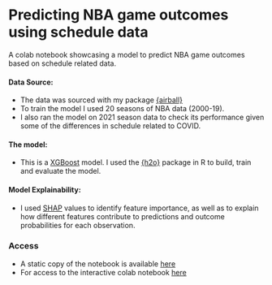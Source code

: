 # Predicting NBA game outcomes using schedule data

A colab notebook showcasing a model to predict NBA game outcomes based on schedule related data. 

#### Data Source:
* The data was sourced with my package [{airball}](https://github.com/josedv82/airball)
* To train the model I used 20 seasons of NBA data (2000-19).
* I also ran the model on 2021 season data to check its performance given some of the differences in schedule related to COVID.

#### The model:
* This is a [XGBoost](https://xgboost.readthedocs.io/en/latest/) model. I used the [{h2o}](https://www.h2o.ai/products/h2o/) package in R to build, train and evaluate the model. 

#### Model Explainability:
* I used [SHAP](https://www.kaggle.com/dansbecker/shap-values) values to identify feature importance, as well as to explain how different features contribute to predictions and outcome probabilities for each observation.

### Access
* A static copy of the notebook is available [here](https://github.com/josedv82/NBA_Predictive_Model/blob/main/NBA_Schedule_xgboost.ipynb) 
* For access to the interactive colab notebook [here](https://github.com/josedv82/NBA_Predictive_Model/blob/main/NBA_Schedule_xgboost.ipynb) 

